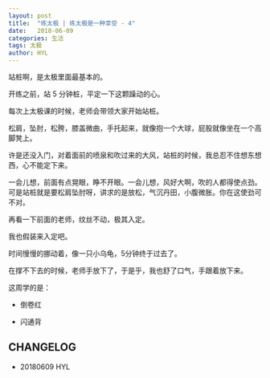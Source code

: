 ```yaml
---
layout: post
title:  "练太极 | 练太极是一种享受 - 4"
date:   2018-06-09
categories: 生活
tags: 太极
author: HYL
---
```


站桩啊，是太极里面最基本的。

开练之前，站 5 分钟桩，平定一下这颗躁动的心。

每次上太极课的时候，老师会带领大家开始站桩。

松肩，坠肘，松胯，膝盖微曲，手托起来，就像抱一个大球，屁股就像坐在一个高脚凳上。

许是还没入门，对着面前的喷泉和吹过来的大风，站桩的时候，我总忍不住想东想西，心不能定下来。

一会儿想，前面有点晃眼，睁不开眼。一会儿想，风好大啊，吹的人都得使点劲。可是站桩就是要松肩坠肘呀，讲求的是放松，气沉丹田，小腹微胀。你在这使劲可不对。

再看一下前面的老师，纹丝不动，极其入定。

我也假装来入定吧。

时间慢慢的挪动着，像一只小乌龟，5分钟终于过去了。

在撑不下去的时候，老师手放下了，于是乎，我也舒了口气，手跟着放下来。


这周学的是：

- 倒卷红

- 闪通背



## CHANGELOG

- 20180609 HYL
